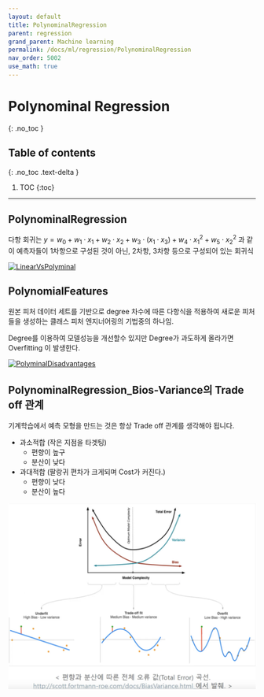 ```yaml
---
layout: default
title: PolynominalRegression
parent: regression
grand_parent: Machine learning
permalink: /docs/ml/regression/PolynominalRegression
nav_order: 5002
use_math: true
---
```


# Polynominal Regression
{: .no_toc }

## Table of contents
{: .no_toc .text-delta }

1. TOC
{:toc}

---

## PolynominalRegression 
다항 회귀는 $y=w_0+w_1\cdot{x_1}+w_2\cdot{x_2}+w_3\cdot{(x_1\cdot x_3)}+w_4\cdot{x_1}^2+w_5\cdot{x_2}^2$ 과 같이 예측자들이 1차항으로 구성된 것이 아닌, 2차항, 3차항 등으로 구성되어 있는 회귀식

[![LinearVsPolyminal](https://cdn-images-1.medium.com/max/1024/1*2sbvwzbsuju09gpUjXvMxg.png)](http://google.com.au/)


## PolynomialFeatures 
원본 피처 데이터 세트를 기반으로 degree 차수에 따른 다항식을 적용하여 새로운 피처들을 생성하는 클래스 피처 엔지너어링의 기법중의 하나임.

Degree를 이용하여 모델성능을 개선할수 있지만 Degree가 과도하게 올라가면 Overfitting 이 발생한다. 

[![PolyminalDisadvantages](https://scikit-learn.org/stable/_images/sphx_glr_plot_underfitting_overfitting_001.png)](http://google.com.au/)


## PolynominalRegression_Bios-Variance의 Trade off 관계 
기계학습에서 예측 모형을 만드는 것은 항상 Trade off 관계를 생각해야 됩니다. 
* 과소적합  (작은 지점을 타겟팅)
  * 편향이 높구
  * 분산이 낮다 
* 과대적합  (팔랑귀 편차가 크게되며 Cost가 커진다.)
  * 편향이 낮다
  * 분산이 높다 

![decisiontree](./img/05_magic.png)